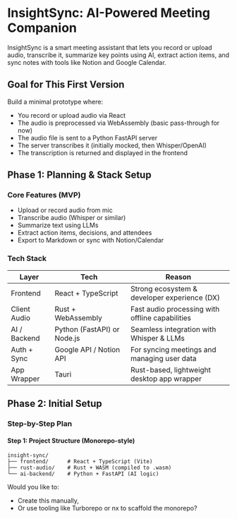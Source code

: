 # InsightSync: AI-Powered Meeting Companion

InsightSync is a smart meeting assistant that lets you record or upload audio, transcribe it, summarize key points using AI, extract action items, and sync notes with tools like Notion and Google Calendar.

## Goal for This First Version

Build a minimal prototype where:

- You record or upload audio via React
- The audio is preprocessed via WebAssembly (basic pass-through for now)
- The audio file is sent to a Python FastAPI server
- The server transcribes it (initially mocked, then Whisper/OpenAI)
- The transcription is returned and displayed in the frontend

## Phase 1: Planning & Stack Setup

### Core Features (MVP)

- Upload or record audio from mic
- Transcribe audio (Whisper or similar)
- Summarize text using LLMs
- Extract action items, decisions, and attendees
- Export to Markdown or sync with Notion/Calendar

### Tech Stack

| Layer          | Tech                        | Reason                                           |
|----------------|-----------------------------|--------------------------------------------------|
| Frontend       | React + TypeScript          | Strong ecosystem & developer experience (DX)     |
| Client Audio   | Rust + WebAssembly          | Fast audio processing with offline capabilities  |
| AI / Backend   | Python (FastAPI) or Node.js | Seamless integration with Whisper & LLMs         |
| Auth + Sync    | Google API / Notion API     | For syncing meetings and managing user data      |
| App Wrapper    | Tauri                       | Rust-based, lightweight desktop app wrapper      |

## Phase 2: Initial Setup

### Step-by-Step Plan

#### Step 1: Project Structure (Monorepo-style)

```
insight-sync/
├── frontend/      # React + TypeScript (Vite)
├── rust-audio/    # Rust + WASM (compiled to .wasm)
└── ai-backend/    # Python + FastAPI (AI logic)
```

Would you like to:

- Create this manually,
- Or use tooling like Turborepo or nx to scaffold the monorepo?